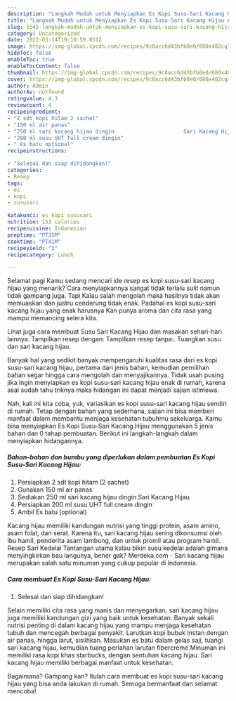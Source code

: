 ```yaml
---
description: "Langkah Mudah untuk Menyiapkan Es Kopi Susu-Sari Kacang Hijau Anti Gagal"
title: "Langkah Mudah untuk Menyiapkan Es Kopi Susu-Sari Kacang Hijau Anti Gagal"
slug: 1545-langkah-mudah-untuk-menyiapkan-es-kopi-susu-sari-kacang-hijau-anti-gagal
category: Uncategorized
date: 2022-03-14T19:10:59.851Z
image: https://img-global.cpcdn.com/recipes/9c8acc6d43bfb0e0/680x482cq70/es-kopi-susu-sari-kacang-hijau-foto-resep-utama.jpg
hideToc: false
enableToc: true
enableTocContent: false
thumbnail: https://img-global.cpcdn.com/recipes/9c8acc6d43bfb0e0/680x482cq70/es-kopi-susu-sari-kacang-hijau-foto-resep-utama.jpg
cover: https://img-global.cpcdn.com/recipes/9c8acc6d43bfb0e0/680x482cq70/es-kopi-susu-sari-kacang-hijau-foto-resep-utama.jpg
author: Admin
authorAv: notfound
ratingvalue: 4.3
reviewcount: 4
recipeingredient:
- "2 sdt kopi hitam 2 sachet"
- "150 ml air panas"
- "250 ml sari kacang hijau dingin                      Sari Kacang Hijau"
- "200 ml susu UHT full cream dingin"
- " Es batu optional"
recipeinstructions:

- "Selesai dan siap dihidangkan!"
categories:
- Resep
tags:
- es
- kopi
- sususari

katakunci: es kopi sususari 
nutrition: 153 calories
recipecuisine: Indonesian
preptime: "PT35M"
cooktime: "PT41M"
recipeyield: "2"
recipecategory: Lunch

---
```



Selamat pagi Kamu sedang mencari ide resep es kopi susu-sari kacang hijau yang menarik? Cara menyiapkannya sangat tidak terlalu sulit namun tidak gampang juga. Tapi Kalau salah mengolah maka hasilnya tidak akan memuaskan dan justru cenderung tidak enak. Padahal es kopi susu-sari kacang hijau yang enak harusnya Kan punya aroma dan cita rasa yang mampu memancing selera kita.


Lihat juga cara membuat Susu Sari Kacang Hijau dan masakan sehari-hari lainnya. Tampilkan resep dengan: Tampilkan resep tanpa:. Tuangkan susu dan sari kacang hijau.

Banyak hal yang sedikit banyak mempengaruhi kualitas rasa dari es kopi susu-sari kacang hijau, pertama dari jenis bahan, kemudian pemilihan bahan segar hingga cara mengolah dan menyajikannya. Tidak usah pusing jika ingin menyiapkan es kopi susu-sari kacang hijau enak di rumah, karena asal sudah tahu triknya maka hidangan ini dapat menjadi sajian istimewa.


Nah, kali ini kita coba, yuk, variasikan es kopi susu-sari kacang hijau sendiri di rumah. Tetap dengan bahan yang sederhana, sajian ini bisa memberi manfaat dalam membantu menjaga kesehatan tubuhmu sekeluarga. Kamu bisa menyiapkan Es Kopi Susu-Sari Kacang Hijau menggunakan 5 jenis bahan dan 0 tahap pembuatan. Berikut ini langkah-langkah dalam menyiapkan hidangannya.

<!--inarticleads1-->

##### Bahan-bahan dan bumbu yang diperlukan dalam pembuatan Es Kopi Susu-Sari Kacang Hijau:

1. Persiapkan 2 sdt kopi hitam (2 sachet)
1. Gunakan 150 ml air panas
1. Sediakan 250 ml sari kacang hijau dingin                      Sari Kacang Hijau
1. Persiapkan 200 ml susu UHT full cream dingin
1. Ambil  Es batu (optional)


Kacang hijau memiliki kandungan nutrisi yang tinggi protein, asam amino, asam folat, dan serat. Karena itu, sari kacang hijau sering dikonsumsi oleh ibu hamil, penderita asam lambung, dan untuk promil atau program hamil. Resep Sari Kedelai Tantangan utama kalau bikin susu kedelai adalah gimana menyingkirkan bau langunya, bener gak? Merdeka.com - Sari kacang hijau merupakan salah satu minuman yang cukup popular di Indonesia. 

<!--inarticleads2-->

##### Cara membuat Es Kopi Susu-Sari Kacang Hijau:


1. Selesai dan siap dihidangkan!

Selain memiliki cita rasa yang manis dan menyegarkan, sari kacang hijau juga memiliki kandungan gizi yang baik untuk kesehatan. Banyak sekali nutrisi penting di dalam kacang hijau yang mampu menjaga kesehatan tubuh dan mencegah berbagai penyakit. Larutkan kopi bubuk instan dengan air panas, hingga larut, sisiihkan. Masukan es batu dalam gelas saji, tuangi sari kacang hijau, kemudian tuang perlahan larutan fibercreme Minuman ini memiliki rasa kopi khas starbucks, dengan sentuhan kacang hijau. Sari kacang hijau memiliki berbagai manfaat untuk kesehatan. 

Bagaimana? Gampang kan? Itulah cara membuat es kopi susu-sari kacang hijau yang bisa anda lakukan di rumah. Semoga bermanfaat dan selamat mencoba!
